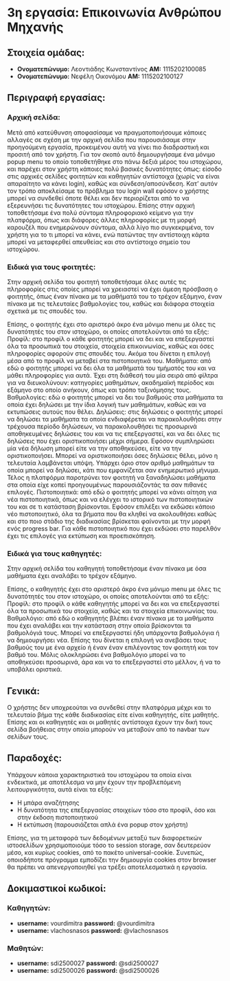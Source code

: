 # 3η εργασία: Επικοινωνία Ανθρώπου Μηχανής 

## Στοιχεία ομάδας:
* **Ονοματεπώνυμο:** Λεοντιάδης Κωνσταντίνος	 **ΑΜ:** 1115202100085
* **Ονοματεπώνυμο:** Νεφέλη Οικονόμου		       **ΑΜ:** 1115202100127


## Περιγραφή εργασίας:
### Αρχική σελίδα:
Μετά από κατεύθυνση αποφασίσαμε να πραγματοποιήσουμε κάποιες αλλαγές σε σχέση με την αρχική σελίδα που παρουσιάσαμε στην προηγούμενη εργασία, προκειμένου αυτή να γίνει πιο διαδραστική και προσιτή από τον χρήστη. Για τον σκοπό αυτό δημιουργήσαμε ένα μόνιμο popup menu το οποίο τοποθετήθηκε στο πάνω δεξιά μέρος του ιστοχώρου, και παρέχει στον χρήστη κάποιες πολύ βασικές δυνατότητες όπως: είσοδο στις αρχικές σελίδες φοιτητών και καθηγητών αντίστοιχα (χωρίς να είναι απαραίτητο να κάνει login), καθώς και σύνδεση/αποσύνδεση. Κατ’ αυτόν τον τρόπο αποκλείσαμε το πρόβλημα του login wall εφόσον ο χρήστης μπορεί να συνδεθεί όποτε θέλει και δεν περιορίζεται από το να εξερευνήσει τις δυνατότητες του ιστοχώρου. Επίσης στην αρχική τοποθετήσαμε ένα πολύ σύντομα πληροφοριακό κείμενο για την πλατφόρμα, όπως και διάφορες άλλες πληροφορίες με τη μορφή καρουζέλ που ενημερώνουν σύντομα, αλλά λίγο πιο συγκεκριμένα, τον χρήστη για το τι μπορεί να κάνει, ενώ πατώντας την αντίστοιχη κάρτα μπορεί να μεταφερθεί απευθείας και στο αντίστοιχο σημείο του ιστοχώρου.

### Ειδικά για τους φοιτητές:
Στην αρχική σελίδα του φοιτητή τοποθετήσαμε όλες αυτές τις πληροφορίες στις οποίες μπορεί να χρειαστεί να έχει άμεση πρόσβαση ο φοιτητής, όπως έναν πίνακα με τα μαθήματά του το τρέχον εξάμηνο, έναν πίνακα με τις τελευταίες βαθμολογίες του, καθώς και διάφορα στοιχεία σχετικά με τις σπουδές του.

Επίσης, ο φοιτητής έχει στο αριστερό άκρο ένα μόνιμο menu με όλες τις δυνατότητές του στον ιστοχώρο, οι οποίες αποτελούνται από τα εξής: 
Προφίλ: στο προφίλ ο κάθε φοιτητής μπορεί να δει και να επεξεργαστεί όλα τα προσωπικά του στοιχεία, στοιχεία επικοινωνίας, καθώς και όσες πληροφορίες αφορούν στις σπουδές του. Ακόμα του δίνεται η επιλογή μέσα από το προφίλ να μεταβεί στα πιστοποιητικά του.
Μαθήματα: από εδώ ο φοιτητής μπορεί να δει όλα τα μαθήματά του τμήματός του και να μάθει πληροφορίες για αυτά. Έχει στη διάθεσή του μία σειρά από φίλτρα για να διευκολύνουν: κατηγορίες μαθημάτων, ακαδημαϊκή περίοδος και εξάμηνο στο οποίο ανήκουν, όπως και τρόπο ταξινόμησης τους.
Βαθμολογίες: εδώ ο φοιτητής μπορεί να δει του βαθμούς στα μαθήματα τα οποία έχει δηλώσει με την ίδια λογική των μαθημάτων, καθώς και να εκτυπώσεις αυτούς που θέλει.
Δηλώσεις: στις δηλώσεις ο φοιτητής μπορεί να δηλώσει τα μαθήματα τα οποία ενδιαφέρεται να παρακολουθήσει στην τρέχουσα περίοδο δηλώσεων, να παρακολουθήσει τις προσωρινά αποθηκευμένες δηλώσεις του και να τις επεξεργαστεί, και να δει όλες τις δηλώσεις που έχει οριστικοποιήσει μέχρι σήμερα. Εφόσον συμπληρώσει μία νέα δήλωση μπορεί είτε να την αποθηκεύσει, είτε να την οριστικοποιήσει. Μπορεί να οριστικοποιήσει όσες δηλώσεις θέλει, μόνο η τελευταία λαμβάνεται υπόψη. Υπάρχει όριο στον αριθμό μαθημάτων τα οποία μπορεί να δηλώσει, κάτι που εμφανίζεται σαν ενημερωτικό μήνυμα. Τέλος η πλατφόρμα παροτρύνει τον φοιτητή να ξαναδηλώσει μαθήματα στα οποία είχε κοπεί προηγουμένως παρουσιάζοντάς τα σαν πιθανές επιλογές. 
Πιστοποιητικά: από εδώ ο φοιτητής μπορεί να κάνει αίτηση για νέα πιστοποιητικά, όπως και να ελέγχει το ιστορικό των πιστοποιητικών του και σε τι κατάσταση βρίσκονται. Εφόσον επιλέξει να εκδώσει κάποιο νέο πιστοποιητικό, όλα τα βήματα που θα κληθεί να ακολουθήσει καθώς και στο ποιο στάδιο της διαδικασίας βρίσκεται φαίνονται με την μορφή ενός progress bar. Για κάθε πιστοποιητικό που έχει εκδώσει στο παρελθόν έχει τις επιλογές για εκτύπωση και προεπισκόπηση. 

### Ειδικά για τους καθηγητές:
Στην αρχική σελίδα του καθηγητή τοποθετήσαμε έναν πίνακα με όσα μαθήματα έχει αναλάβει το τρέχον εξάμηνο.

Επίσης, ο καθηγητής έχει στο αριστερό άκρο ένα μόνιμο menu με όλες τις δυνατότητές του στον ιστοχώρο, οι οποίες αποτελούνται από τα εξής: 
Προφίλ: στο προφίλ ο κάθε καθηγητής μπορεί να δει και να επεξεργαστεί όλα τα προσωπικά του στοιχεία, καθώς και τα  στοιχεία επικοινωνίας του.
Βαθμολόγιο: από εδώ ο καθηγητής βλέπει έναν πίνακα με τα μαθήματα που έχει αναλάβει και την κατάσταση στην οποία βρίσκονται τα βαθμολόγιά τους. Μπορεί να επεξεργαστεί ήδη υπάρχοντα βαθμολόγια ή να δημιουργήσει νέα. Επίσης του δίνεται η επιλογή να ανεβάσει τους βαθμούς του με ένα αρχείο ή έναν έναν επιλέγοντας τον φοιτητή και τον βαθμό του. Μόλις ολοκληρώσει ένα βαθμολόγιο μπορεί να το  αποθηκεύσει προσωρινά, άρα και να το επεξεργαστεί στο μέλλον, ή να το υποβάλει οριστικά.

## Γενικά:
Ο χρήστης δεν υποχρεούται να συνδεθεί στην πλατφόρμα μέχρι και το τελευταίο βήμα της κάθε διαδικασίας είτε είναι καθηγητής, είτε μαθητής. Επίσης και οι καθηγητές και οι μαθητές αντίστοιχα έχουν την δική τους σελίδα βοήθειας στην οποία μπορούν να μεταβούν από το navbar των σελίδων τους.

## Παραδοχές:
Υπάρχουν κάποια χαρακτηριστικά του ιστοχώρου τα οποία είναι ενδεικτικά, με αποτέλεσμα να μην έχουν την προβλεπόμενη λειτουργικότητα, αυτά είναι τα εξής:
* Η μπάρα αναζήτησης
* Η δυνατότητα της επεξεργασίας στοιχείων τόσο στο προφίλ, όσο και στην έκδοση πιστοποιητικού
* Η εκτύπωση (παρουσιάζεται απλά ένα popup στον χρήστη)


Επίσης, για τη μεταφορά των δεδομένων μεταξύ των διαφορετικών ιστοσελίδων χρησιμοποιούμε τόσο το session storage, σαν δευτερεύον μέσο, και κυρίως cookies, από το πακέτο universal-cookie. Συνεπώς, οποιοδήποτε πρόγραμμα εμποδίζει την δημιουργία cookies στον browser θα πρέπει να απενεργοποιηθεί για τρέξει αποτελεσματικά η εργασία.

## Δοκιμαστικοί κωδικοί:
### Καθηγητών:
* **username:** vourdimitra	**password:** @vourdimitra
* **username:** vlachosnasos	**password:** @vlachosnasos
### Μαθητών:
* **username:** sdi2500027	**password:** @sdi2500027
* **username:** sdi2500026	**password:** @sdi2500026
